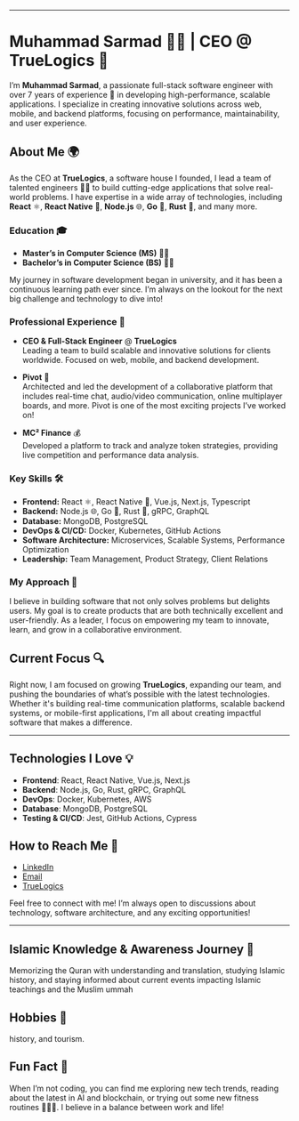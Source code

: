 

---

# Muhammad Sarmad 👨‍💻 | CEO @ TrueLogics 💼

I’m **Muhammad Sarmad**, a passionate full-stack software engineer with over 7 years of experience 🌟 in developing high-performance, scalable applications. I specialize in creating innovative solutions across web, mobile, and backend platforms, focusing on performance, maintainability, and user experience.

## About Me 🌍

As the CEO at **TrueLogics**, a software house I founded, I lead a team of talented engineers 🧑‍💻 to build cutting-edge applications that solve real-world problems. I have expertise in a wide array of technologies, including **React** ⚛️, **React Native** 📱, **Node.js** 🌐, **Go** 🦘, **Rust** 🦀, and many more.

### Education 🎓

- **Master’s in Computer Science (MS)** 🧑‍🎓
- **Bachelor’s in Computer Science (BS)** 🧑‍🎓

My journey in software development began in university, and it has been a continuous learning path ever since. I’m always on the lookout for the next big challenge and technology to dive into!

### Professional Experience 💼

- **CEO & Full-Stack Engineer** @ **TrueLogics**  
   Leading a team to build scalable and innovative solutions for clients worldwide. Focused on web, mobile, and backend development.

- **Pivot** 🚀  
   Architected and led the development of a collaborative platform that includes real-time chat, audio/video communication, online multiplayer boards, and more. Pivot is one of the most exciting projects I’ve worked on!

- **MC² Finance** 💰  
   Developed a platform to track and analyze token strategies, providing live competition and performance data analysis.

### Key Skills 🛠️

- **Frontend:** React ⚛️, React Native 📱, Vue.js, Next.js, Typescript
- **Backend:** Node.js 🌐, Go 🦘, Rust 🦀, gRPC, GraphQL
- **Database:** MongoDB, PostgreSQL
- **DevOps & CI/CD:** Docker, Kubernetes, GitHub Actions
- **Software Architecture:** Microservices, Scalable Systems, Performance Optimization
- **Leadership:** Team Management, Product Strategy, Client Relations

### My Approach 🚀

I believe in building software that not only solves problems but delights users. My goal is to create products that are both technically excellent and user-friendly. As a leader, I focus on empowering my team to innovate, learn, and grow in a collaborative environment.

## Current Focus 🔍

Right now, I am focused on growing **TrueLogics**, expanding our team, and pushing the boundaries of what’s possible with the latest technologies. Whether it's building real-time communication platforms, scalable backend systems, or mobile-first applications, I'm all about creating impactful software that makes a difference.

---

## Technologies I Love 💡

- **Frontend**: React, React Native, Vue.js, Next.js
- **Backend**: Node.js, Go, Rust, gRPC, GraphQL
- **DevOps**: Docker, Kubernetes, AWS
- **Database**: MongoDB, PostgreSQL
- **Testing & CI/CD**: Jest, GitHub Actions, Cypress

## How to Reach Me 📧

- [LinkedIn](https://www.linkedin.com/in/muhammad-sarmad/)
- [Email](mailto:muhammadsarmad24@gmail.com)
- [TrueLogics](mailto:ceo@truelogics.io)

Feel free to connect with me! I’m always open to discussions about technology, software architecture, and any exciting opportunities!

---

## Islamic Knowledge & Awareness Journey 🕋

 Memorizing the Quran with understanding and translation, studying Islamic history, and staying informed about current events impacting Islamic teachings and the Muslim ummah

## Hobbies 🌱

history, and tourism.

## Fun Fact 🎉

When I’m not coding, you can find me exploring new tech trends, reading about the latest in AI and blockchain, or trying out some new fitness routines 🏃‍♂️💪. I believe in a balance between work and life!

